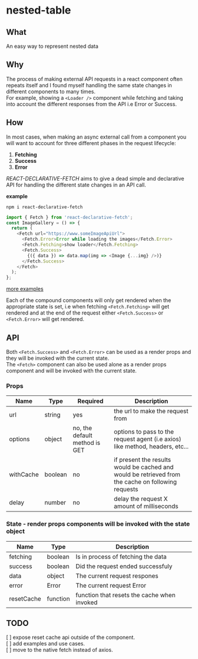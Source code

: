 # nested-table

## What

An easy way to represent nested data

## Why

The process of making external API requests in a react component often repeats itself and I found myself handling the same state changes in different components to many times.  
For example, showing a `<Loader />`
component while fetching and taking into account the different responses from the API i.e Error or Success.

## How

In most cases, when making an async external call from a component you will want to account for three different phases in the request lifecycle:

1. **Fetching**
2. **Success**
3. **Error**

_REACT-DECLARATIVE-FETCH_ aims to give a dead simple and declarative API for handling the different state changes in an API call.
<br>

**example**

```npm
npm i react-declarative-fetch
```

```javascript
import { Fetch } from 'react-declarative-fetch';
const ImageGallery = () => {
  return (
    <Fetch url="https://www.someImageApiUrl">
      <Fetch.Error>Error while loading the images</Fetch.Error>
      <Fetch.Fetching>show loader</Fetch.Fetching>
      <Fetch.Success>
        {({ data }) => data.map(img => <Image {...img} />)}
      </Fetch.Success>
    </Fetch>
  );
};
```

[more examples](https://codesandbox.io/embed/j7q27xwlj9?fontsize=14)

Each of the compound components will only get rendered when the appropriate state is set, i.e when fetching `<Fetch.Fetching>` will get rendered and at the end of the request either `<Fetch.Success>` or `<Fetch.Error>` will get rendered.

## API

Both `<Fetch.Success>` and `<Fetch.Error>` can be used as a render props and they will be invoked with the current state.  
The `<Fetch>` component can also be used alone as a render props component and will be invoked with the current state.

### Props

| Name      | Type    | Required                      | Description                                                                                        |
| --------- | ------- | ----------------------------- | -------------------------------------------------------------------------------------------------- |
| url       | string  | yes                           | the url to make the request from                                                                   |
| options   | object  | no, the default method is GET | options to pass to the request agent (i.e axios) like method, headers, etc...                      |
| withCache | boolean | no                            | if present the results would be cached and would be retrieved from the cache on following requests |
| delay     | number  | no                            | delay the request X amount of milliseconds                                                         |

### State - render props components will be invoked with the state object

| Name       | Type     | Description                                 |
| ---------- | -------- | ------------------------------------------- |
| fetching   | boolean  | Is in process of fetching the data          |
| success    | boolean  | Did the request ended successfuly           |
| data       | object   | The current request respones                |
| error      | Error    | The current request Error                   |
| resetCache | function | function that resets the cache when invoked |

## TODO

[ ] expose reset cache api outside of the component.  
[ ] add examples and use cases.  
[ ] move to the native fetch instead of axios.
